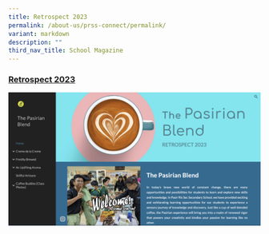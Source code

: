 ```yaml
---
title: Retrospect 2023
permalink: /about-us/prss-connect/permalink/
variant: markdown
description: ""
third_nav_title: School Magazine
---
```

### [Retrospect 2023](https://sites.google.com/moe.edu.sg/thepasirianblend/home)

![](/images/Restrospect_2023.png)